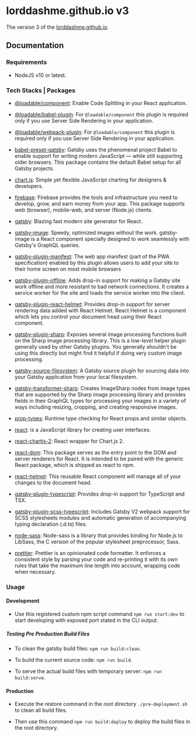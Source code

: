 # lorddashme.github.io v3

The version 3 of the [lorddashme.github.io](https://lorddashme.github.io/).

## Documentation

### Requirements

- NodeJS v10 or latest.

### Tech Stacks | Packages

- [@loadable/component](https://www.npmjs.com/package/@loadable/component): Enable Code Splitting in your React application.

- [@loadable/babel-plugin](https://www.npmjs.com/package/@loadable/babel-plugin): For ```@loadable/component``` this plugin is required only if you use Server Side Rendering in your application.

- [@loadable/webpack-plugin](https://www.npmjs.com/package/@loadable/webpack-plugin): For ```@loadable/component``` this plugin is required only if you use Server Side Rendering in your application.

- [babel-preset-gatsby](https://www.npmjs.com/package/babel-preset-gatsby): Gatsby uses the phenomenal project Babel to enable support for writing modern JavaScript — while still supporting older browsers. This package contains the default Babel setup for all Gatsby projects.

- [chart.js](https://www.npmjs.com/package/chart.js?activeTab=readme): Simple yet flexible JavaScript charting for designers & developers.

- [firebase](https://www.npmjs.com/package/firebase): Firebase provides the tools and infrastructure you need to develop, grow, and earn money from your app. This package supports web (browser), mobile-web, and server (Node.js) clients.

- [gatsby](https://www.npmjs.com/package/gatsby): Blazing fast modern site generator for React.

- [gatsby-image](https://www.npmjs.com/package/gatsby-image): Speedy, optimized images without the work. gatsby-image is a React component specially designed to work seamlessly with Gatsby's GraphQL queries.

- [gatsby-plugin-manifest](https://www.npmjs.com/package/gatsby-plugin-manifest): The web app manifest (part of the PWA specification) enabled by this plugin allows users to add your site to their home screen on most mobile browsers

- [gatsby-plugin-offline](https://www.npmjs.com/package/gatsby-plugin-offline): Adds drop-in support for making a Gatsby site work offline and more resistant to bad network connections. It creates a service worker for the site and loads the service worker into the client.

- [gatsby-plugin-react-helmet](https://www.npmjs.com/package/gatsby-plugin-react-helmet): Provides drop-in support for server rendering data added with React Helmet. React Helmet is a component which lets you control your document head using their React component.

- [gatsby-plugin-sharp](https://www.npmjs.com/package/gatsby-plugin-sharp): Exposes several image processing functions built on the Sharp image processing library. This is a low-level helper plugin generally used by other Gatsby plugins. You generally shouldn't be using this directly but might find it helpful if doing very custom image processing.

- [gatsby-source-filesystem](https://www.npmjs.com/package/gatsby-source-filesystem): A Gatsby source plugin for sourcing data into your Gatsby application from your local filesystem.

- [gatsby-transformer-sharp](https://www.npmjs.com/package/gatsby-transformer-sharp): Creates ImageSharp nodes from image types that are supported by the Sharp image processing library and provides fields in their GraphQL types for processing your images in a variety of ways including resizing, cropping, and creating responsive images.

- [prop-types](https://www.npmjs.com/package/prop-types): Runtime type checking for React props and similar objects.

- [react](https://www.npmjs.com/package/react): is a JavaScript library for creating user interfaces.

- [react-chartjs-2](https://www.npmjs.com/package/react-chartjs-2): React wrapper for Chart.js 2.

- [react-dom](https://www.npmjs.com/package/react-dom): This package serves as the entry point to the DOM and server renderers for React. It is intended to be paired with the generic React package, which is shipped as react to npm.

- [react-helmet](https://www.npmjs.com/package/react-helmet): This reusable React component will manage all of your changes to the document head.

- [gatsby-plugin-typescript](https://www.npmjs.com/package/gatsby-plugin-typescript): Provides drop-in support for TypeScript and TSX.

- [gatsby-plugin-scss-typescript](https://www.npmjs.com/package/gatsby-plugin-scss-typescript): Includes Gatsby V2 webpack support for SCSS stylesheets modules and automatic generation of accompanying typing declaration (.d.ts) files.

- [node-sass](https://www.npmjs.com/package/node-sass): Node-sass is a library that provides binding for Node.js to LibSass, the C version of the popular stylesheet preprocessor, Sass.

- [prettier](https://www.npmjs.com/package/prettier): Prettier is an opinionated code formatter. It enforces a consistent style by parsing your code and re-printing it with its own rules that take the maximum line length into account, wrapping code when necessary.

### Usage

#### Development

- Use this registered custom npm script command ```npm run start:dev``` to start developing with exposed port stated in the CLI output.

##### Testing Pre Production Build Files

- To clean the gatsby build files: ```npm run build:clean```.

- To build the current source code: ```npm run build```.

- To serve the actual build files with temporary server: ```npm run build:serve```.

#### Production

- Execute the restore command in the root directory ```./pre-deployment.sh``` to clean all build files.

- Then use this command ```npm run build:deploy``` to deploy the build files in the root directory.
